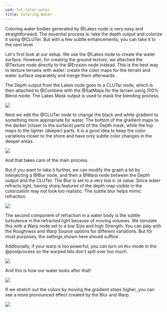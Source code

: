 ```yaml
---
uid: tut-color-water
title: Coloring Water
---
```


Coloring water bodies generated by @Lakes node is very easy and straightforward. The essential process is: take the depth output and colorize it using @CLUTer. But with a few subtle enhancements, you can take it to the next level.

Let's first look at our setup. We use the @Lakes node to create the water surface. However, for creating the ground texture, we attached the @Texture node directly to the @Erosion node instead. This is the best way to texture terrains with water: create the color maps for the terrain and water surface separately and merge them afterwards.

The Depth output from the Lakes node goes to a CLUTer node, which is then attached to @Combine with the @SatMaps for the terrain using 100% Blend mode. The Lakes Mask output is used to mask the blending process.

![](/images/ref/Lakes/tut-color-1.jpg)

Next we edit the @CLUTer node to change the black and white gradient to something more appropriate for water. The bottom of the gradient maps to the darker (closer to the surface) parts of the Depth mask, while the top maps to the lighter (deeper) parts. It is a good idea to keep the color variations closer to the shore and have only subtle color changes in the deeper areas. 

![](/images/ref/Lakes/tut-color-2.jpg)

And that takes care of the main process.

But if you want to take it further, we can modify the graph a bit by interjecting a @Blur node, and then a @Warp node between the Depth output and the CLUTer. The Blur is set to a very low `0.10` value. Since water refracts light, having sharp features of the depth map visible in the colorization may not look too realistic. The subtle blur helps mimic refraction.

![](/images/ref/Lakes/tut-color-3.jpg)

The second component of refraction in a water body is the subtle turbulence in the refracted light because of moving volumes. We simulate this with a Warp node set to a low Size and high Strength. You can play with the Roughness and Warp Source options for different variations. But for most purposes, the settings shown here should suffice.

Additionally, if your warp is too powerful, you can turn on `Min` mode in the @postprocess so the warped bits don't spill over too much.

![](/images/ref/Lakes/tut-color-4.jpg)

And this is how our water looks after that!

![](/images/ref/Lakes/tut-color-5.jpg)

If we stretch out the colors by moving the gradient stops higher, you can see a more pronounced effect created by the Blur and Warp.

![](/images/ref/Lakes/tut-color-6.jpg)